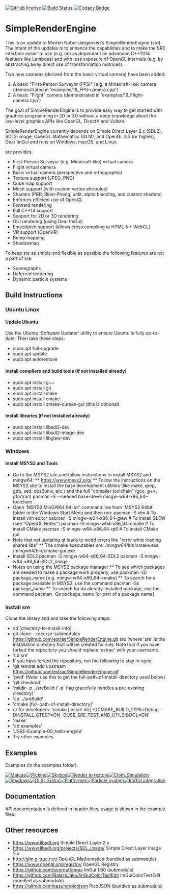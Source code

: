 [![GitHub license](https://img.shields.io/badge/license-MIT-blue.svg)](https://raw.githubusercontent.com/mortennobel/SimpleRenderEngine/master/LICENSE)
[![Build Status](https://travis-ci.org/mortennobel/SimpleRenderEngine.svg?branch=master)](https://travis-ci.org/mortennobel/SimpleRenderEngine)
[![Codacy Badge](https://api.codacy.com/project/badge/Grade/86403818b8b54161a6fef03248c0b828)](https://www.codacy.com/app/mortennobel/SimpleRenderEngine?utm_source=github.com&amp;utm_medium=referral&amp;utm_content=mortennobel/SimpleRenderEngine&amp;utm_campaign=Badge_Grade)

# SimpleRenderEngine

This is an update to Morten Nobel-Jørgensen's SimpleRenderEngine (sre). The intent of the updates is to enhance the capabilities and to make the SRE interface easier to use (e.g. not as dependent on advanced C++11/14 features like Lambdas) and with less exposure of OpenGL internals (e.g. by abstracting away direct use of transformation matrices).

Two new cameras (derived from the basic virtual camera) have been added:
1) A basic "First-Person Surveyor (FPS)" (e.g. a Minecraft-like) camera (demonstrated in 'examples/18_FPS-camera.cpp')
2) A basic "Flight" camera (demonstrated in 'examples/19_Flight-camera.cpp')

The goal of SimpleRenderEngine is to provide easy way to get started with graphics programming in 2D or 3D without a deep knowledge about the low-level graphics APIs like OpenGL, DirectX and Vulkan.
 
SimpleRenderEngine currently depends on Simple Direct Layer 2.x (SDL2), SDL2-image, OpenGL Mathematics (GLM), and OpenGL 3.3 (or higher), Dear ImGui and runs on Windows, macOS, and Linux.
 
sre provides:
 * First-Person Surveyor (e.g. Minecraft-like) virtual camera
 * Flight virtual camera
 * Basic virtual camera (perspective and orthographic)
 * Texture support (JPEG, PNG)
 * Cube map support
 * Mesh support (with custom vertex attributes)
 * Shaders (PBR, Blinn-Phong, unlit, alpha blending, and custom shaders)
 * Enforces efficient use of OpenGL
 * Forward rendering
 * Full C++14 support
 * Support for 2D or 3D rendering
 * GUI rendering (using Dear ImGui)
 * Emscripten support (allows cross compiling to HTML 5 + WebGL)
 * VR support (OpenVR)
 * Bump mapping
 * Shadowmap

To keep sre as simple and flexible as possible the following features are not a part of sre:
 * Scenegraphs
 * Deferred rendering
 * Dynamic particle systems

## Build Instructions

### Ubuntu Linux

#### Update Ubuntu

Use the Ubuntu 'Software Updater' utility to ensure Ubuntu is fully up-to-date. Then take these steps:

 * sudo apt full-upgrade
 * sudo apt update
 * sudo apt autoremove

#### Install compilers and build tools (if not installed already)

 * sudo apt install g++
 * sudo apt install git
 * sudo apt install make
 * sudo apt install cmake
 * sudo apt install cmake-curses-gui (this is optional)

#### Install libraries (if not installed already)

 * sudo apt install libsdl2-dev
 * sudo apt install libsdl2-image-dev
 * sudo apt install libglew-dev

### Windows

#### Install MSYS2 and Tools
 * Go to the MSYS2 site and follow instructions to install MSYS2 and mingw64:
   ** https://www.msys2.org/
   ** Follow the instructions on the MSYS2 site to install the base development
      utilities (like make, grep, gdb, sed, dos2unix, etc.) and the full "compiler
      toolchain" (gcc, g++, gfortran)
        pacman -S --needed base-devel mingw-w64-x86_64-toolchain
 * Open 'MSYS2 MinGW64 64-bit' command line from 'MSYS2 64bit' folder in the
   Windows Start Menu and then run:
        pacman -S vim                    # To install vim editor
        pacman -S mingw-w64-x86_64-glew  # To install GLEW (see "OpenGL Notes")
        pacman -S mingw-w64-x86_64-cmake # To install CMake
        pacman -S mingw-w64-x86_64-qt6   # To install CMake gui
 * Note that not updating qt leads to weird errors like "error while loading
   shared libs"
   ** The cmake executables are:
        /mingw64/bin/cmake.exe
        /mingw64/bin/cmake-gui.exe
 * Install SDL2
        pacman -S mingw-w64-x86_64-SDL2
        pacman -S mingw-w64-x86_64-SDL2_image
 * Notes on using the MSYS2 package manager
   ** To see which packages are needed to make a package work properly, use
        packman -Qi package_name [e.g. mingw-w64-x86_64-cmake]
   ** To search for a package available in MSYS2, use the command
        pacman -Ss package_name
   ** To search for an already-installed package, use the command
        pacman -Qs package_name [or part of a package name]

### Install sre
 
Clone the library and and take the following steps:

 * cd [directory-to-install-into] 
 * git clone --recurse-submodules https://github.com/estrac/SimpleRenderEngine.git sre (where 'sre' is the installation directory that will be created for sre). Note that if you have forked the repository you should replace 'estrac' with your username.
 * 'cd sre'
 * If you have forked the repository, run the following to stay in-sync:
 * 'git remote add upstream https://github.com/estrac/SimpleRenderEngine.git'
 * 'pwd' (Note: use this to get the full-path-of-install-directory used below)
 * 'git checkout'
 * 'mkdir -p ../sreBuild ('-p' flag gracefully handles a pre-existing directory)'
 * 'cd ../sreBuild'
 * 'cmake [full-path-of-install-directory]'
 * or for developers: 'cmake [install-dir] -DCMAKE_BUILD_TYPE=Debug -DINSTALL_GTEST=ON -DUSE_SRE_TEST_AND_UTILS:BOOL=ON'
 * 'make'
 * 'cd examples'
 * './SRE-Example-00_hello-engine'
 * Try other examples

## Examples
 
Examples (in the examples folder).

[![Matcap](https://mortennobel.github.io/SimpleRenderEngine/examples/07_matcap.png)](https://mortennobel.github.io/SimpleRenderEngine/examples/07_matcap.html)[![Picking](https://mortennobel.github.io/SimpleRenderEngine/examples/09_picking.png)](https://mortennobel.github.io/SimpleRenderEngine/examples/09_picking.html)[![Skybox](https://mortennobel.github.io/SimpleRenderEngine/examples/10_skybox-example.png)](https://mortennobel.github.io/SimpleRenderEngine/examples/10_skybox-example.html)[![Render to texture](https://mortennobel.github.io/SimpleRenderEngine/examples/12_render-to-texture.png)](https://mortennobel.github.io/SimpleRenderEngine/examples/12_render-to-texture.html)[![Cloth_Simulation](https://mortennobel.github.io/SimpleRenderEngine/examples/15_cloth_simulation.png)](https://mortennobel.github.io/SimpleRenderEngine/examples/15_cloth_simulation.html)[![Shadows](https://mortennobel.github.io/SimpleRenderEngine/examples/16_shadows.png)](https://mortennobel.github.io/SimpleRenderEngine/examples/16_shadows.html)[![GLSL Editor](https://mortennobel.github.io/SimpleRenderEngine/examples/glsl_editor.png)](https://github.com/mortennobel/sre_glsl_editor)[![Platformer](https://mortennobel.github.io/SimpleRenderEngine/examples/platformer.png)](https://github.com/mortennobel/SimpleRenderEngineProject/tree/master/project/platformer)[![Particle system](https://mortennobel.github.io/SimpleRenderEngine/examples/particle-system.png)](https://github.com/mortennobel/SimpleRenderEngineProject/tree/master/project/particle_system)[![ImGUI integration](https://mortennobel.github.io/SimpleRenderEngine/examples/gui.png)](https://github.com/mortennobel/SimpleRenderEngineProject/tree/master/project/gui)

## Documentation

API documentation is defined in header files, usage is shown in the example files.
 
## Other resources
 
 * https://www.libsdl.org Simple Direct Layer 2.x 
 * https://www.libsdl.org/projects/SDL_image/ Simple Direct Layer Image 2.x
 * http://glm.g-truc.net/ OpenGL Mathematics (bundled as submodule)
 * https://www.opengl.org/registry/ OpenGL Registry
 * https://github.com/ocornut/imgui ImGui 1.60 (submodule)
 * https://github.com/BalazsJako/ImGuiColorTextEdit ImGuiColorTextEdit (bundled as submodule)
 * https://github.com/kazuho/picojson PicoJSON (bundled as submodule)
